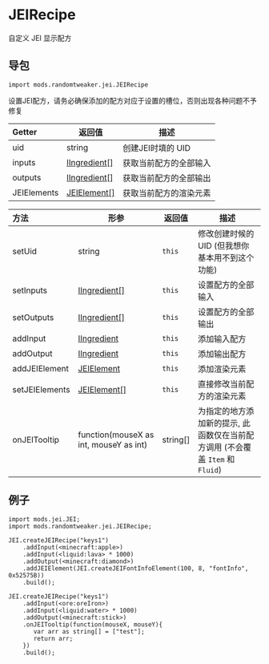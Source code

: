 # JEIRecipe

自定义 JEI 显示配方

## 导包

```zenscript
import mods.randomtweaker.jei.JEIRecipe
```

设置JEI配方，请务必确保添加的配方对应于设置的槽位，否则出现各种问题不予修复

| Getter | 返回值 | 描述 |
|:---- | ---- | -----|
| uid | string | 创建JEI时填的 UID|
| inputs | [IIngredient[]](https://docs.blamejared.com/1.12/en/Vanilla/Variable_Types/IIngredient/) | 获取当前配方的全部输入 |
| outputs | [IIngredient[]](https://docs.blamejared.com/1.12/en/Vanilla/Variable_Types/IIngredient/) | 获取当前配方的全部输出 |
| JEIElements | [JEIElement[]](https://github.com/ikexing-cn/RandomTweaker/blob/1.12/wiki/zh_cn/modSupport/JEI/JEIElement/JEIElement.md) | 获取当前配方的渲染元素 |

| 方法 | 形参 | 返回值| 描述 |
|:---- | ---- | -----| -----|
|setUid | string | ``this`` | 修改创建时候的 UID (但我想你基本用不到这个功能)|
|setInputs | [IIngredient[]](https://docs.blamejared.com/1.12/en/Vanilla/Variable_Types/IIngredient/) | ``this`` | 设置配方的全部输入|
|setOutputs | [IIngredient[]](https://docs.blamejared.com/1.12/en/Vanilla/Variable_Types/IIngredient/) | ``this`` | 设置配方的全部输出|
|addInput | [IIngredient](https://docs.blamejared.com/1.12/en/Vanilla/Variable_Types/IIngredient/) | ``this`` | 添加输入配方|
|addOutput | [IIngredient](https://docs.blamejared.com/1.12/en/Vanilla/Variable_Types/IIngredient/)  | ``this``| 添加输出配方|
|addJEIElement | [JEIElement](https://github.com/ikexing-cn/RandomTweaker/blob/1.12/wiki/zh_cn/modSupport/JEI/JEIElement/JEIElement.md) | ``this`` | 添加渲染元素 |
|setJEIElements | [JEIElement[]](https://github.com/ikexing-cn/RandomTweaker/blob/1.12/wiki/zh_cn/modSupport/JEI/JEIElement/JEIElement.md) | ``this`` | 直接修改当前配方的渲染元素 |
|onJEITooltip | function(mouseX as int, mouseY as int) | string[] | 为指定的地方添加新的提示, 此函数仅在当前配方调用 (不会覆盖 `Item` 和 `Fluid`) |

## 例子

```zenscript
import mods.jei.JEI;
import mods.randomtweaker.jei.JEIRecipe;

JEI.createJEIRecipe("keys1")
    .addInput(<minecraft:apple>)
    .addInput(<liquid:lava> * 1000)
    .addOutput(<minecraft:diamond>)
    .addJEIElement(JEI.createJEIFontInfoElement(100, 8, "fontInfo", 0x52575B))
    .build();

JEI.createJEIRecipe("keys1")
    .addInput(<ore:oreIron>)
    .addInput(<liquid:water> * 1000)
    .addOutput(<minecraft:stick>)
    .onJEITooltip(function(mouseX, mouseY){
       var arr as string[] = ["test"];
       return arr;
    })
    .build();
```